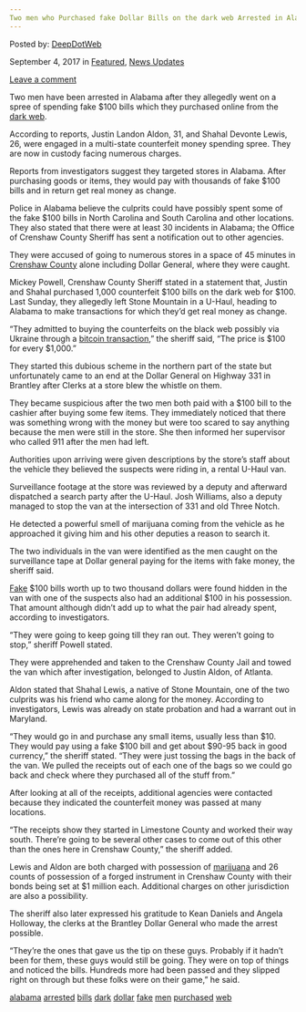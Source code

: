 ```yaml
---
Two men who Purchased fake Dollar Bills on the dark web Arrested in Alabama"
---
```

<article class="post-listing post-22347 post type-post status-publish format-standard has-post-thumbnail hentry 
 tag-alabama tag-bills tag-dark tag-dollar tag-fake tag-men tag-purchased tag-web">
    
<div class="post-inner">
    
    
        
<span>Posted by: <a href="https://www.deepdotweb.com/author/admin/" title="">DeepDotWeb </a></span>
    
    
<span>September 4, 2017</span>
<span>in <a href="https://www.deepdotweb.com/category/deepdot-news/" rel="category tag">Featured</a>, <a href="https://www.deepdotweb.com/category/news-updates/" rel="category tag">News Updates</a></span>
    
<span><a href="https://www.deepdotweb.com/2017/09/04/two-men-purchased-fake-dollar-bills-dark-web-arrested-alabama/#respond">Leave a comment</a></span>
</p>
<div class="clear"></div>
    
    
    
<p>Two men have been arrested in Alabama after they allegedly went on a spree of spending fake $100 bills which they purchased online from the <a href="https://www.deepdotweb.com/2017/08/23/suspect-linked-bomb-threats-offered-services-dark-web/">dark web</a>.</p>
<p>According to reports, Justin Landon Aldon, 31, and Shahal Devonte Lewis, 26, were engaged in a multi-state counterfeit money spending spree. They are now in custody facing numerous charges.</p>
<p>Reports from investigators suggest they targeted stores in Alabama. After purchasing goods or items, they would pay with thousands of fake $100 bills and in return get real money as change.</p>
<p>Police in Alabama believe the culprits could have possibly spent some of the fake $100 bills in North Carolina and South Carolina and other locations. They also stated that there were at least 30 incidents in Alabama; the Office of Crenshaw County Sheriff has sent a notification out to other agencies.</p>
<p>They were accused of going to numerous stores in a space of 45 minutes in <a href="http://www.wsfa.com/story/36142592/2-arrested-after-fake-100-bills-bought-on-dark-web-used-across-alabama">Crenshaw County</a> alone including Dollar General, where they were caught.</p>
<p>Mickey Powell, Crenshaw County Sheriff stated in a statement that, Justin and Shahal purchased 1,000 counterfeit $100 bills on the dark web for $100. Last Sunday, they allegedly left Stone Mountain in a U-Haul, heading to Alabama to make transactions for which they’d get real money as change.</p>
<p>“They admitted to buying the counterfeits on the black web possibly via Ukraine through a <a href="https://www.deepdotweb.com/2017/08/16/public-thinks-bitcoin-mainly-darknet-use-study-shows/">bitcoin transaction</a>,” the sheriff said, “The price is $100 for every $1,000.”</p>
<p>They started this dubious scheme in the northern part of the state but unfortunately came to an end at the Dollar General on Highway 331 in Brantley after Clerks at a store blew the whistle on them.</p>
<p>They became suspicious after the two men both paid with a $100 bill to the cashier after buying some few items. They immediately noticed that there was something wrong with the money but were too scared to say anything because the men were still in the store. She then informed her supervisor who called 911 after the men had left.</p>
<p>Authorities upon arriving were given descriptions by the store’s staff about the vehicle they believed the suspects were riding in, a rental U-Haul van.</p>
<p>Surveillance footage at the store was reviewed by a deputy and afterward dispatched a search party after the U-Haul. Josh Williams, also a deputy managed to stop the van at the intersection of 331 and old Three Notch.</p>
<p>He detected a powerful smell of marijuana coming from the vehicle as he approached it giving him and his other deputies a reason to search it.</p>
<p>The two individuals in the van were identified as the men caught on the surveillance tape at Dollar general paying for the items with fake money, the sheriff said.</p>
<p><a href="http://www.ajc.com/news/local/cops-dekalb-men-bought-000-fake-100-bills-the-internet/eGF2nLXImpwAZ5tGa8ZF1N/">Fake</a> $100 bills worth up to two thousand dollars were found hidden in the van with one of the suspects also had an additional $100 in his possession. That amount although didn’t add up to what the pair had already spent, according to investigators.</p>
<p>“They were going to keep going till they ran out. They weren’t going to stop,” sheriff Powell stated.</p>
<p>They were apprehended and taken to the Crenshaw County Jail and towed the van which after investigation, belonged to Justin Aldon, of Atlanta.</p>
<p>Aldon stated that Shahal Lewis, a native of Stone Mountain, one of the two culprits was his friend who came along for the money. According to investigators, Lewis was already on state probation and had a warrant out in Maryland.</p>
<p>“They would go in and purchase any small items, usually less than $10. They would pay using a fake $100 bill and get about $90-95 back in good currency,” the sheriff stated. “They were just tossing the bags in the back of the van. We pulled the receipts out of each one of the bags so we could go back and check where they purchased all of the stuff from.”</p>
<p>After looking at all of the receipts, additional agencies were contacted because they indicated the counterfeit money was passed at many locations.</p>
<p>“The receipts show they started in Limestone County and worked their way south. There’re going to be several other cases to come out of this other than the ones here in Crenshaw County,” the sheriff added.</p>
<p>Lewis and Aldon are both charged with possession of <a href="https://www.deepdotweb.com/2017/08/08/silk-road-vendor-caliconnect-admits-marijuana-distribution/">marijuana</a> and 26 counts of possession of a forged instrument in Crenshaw County with their bonds being set at $1 million each. Additional charges on other jurisdiction are also a possibility.</p>
<p>The sheriff also later expressed his gratitude to Kean Daniels and Angela Holloway, the clerks at the Brantley Dollar General who made the arrest possible.</p>
<p>“They’re the ones that gave us the tip on these guys. Probably if it hadn’t been for them, these guys would still be going. They were on top of things and noticed the bills. Hundreds more had been passed and they slipped right on through but these folks were on their game,” he said.</p>
    
    
</div><!-- .entry /-->
<a href="https://www.deepdotweb.com/tag/alabama/" rel="tag">alabama</a> <a href="https://www.deepdotweb.com/tag/arrested/" rel="tag">arrested</a> <a href="https://www.deepdotweb.com/tag/bills/" rel="tag">bills</a> <a href="https://www.deepdotweb.com/tag/dark/" rel="tag">dark</a> <a href="https://www.deepdotweb.com/tag/dollar/" rel="tag">dollar</a> <a href="https://www.deepdotweb.com/tag/fake/" rel="tag">fake</a> <a href="https://www.deepdotweb.com/tag/men/" rel="tag">men</a> <a href="https://www.deepdotweb.com/tag/purchased/" rel="tag">purchased</a> <a href="https://www.deepdotweb.com/tag/web/" rel="tag">web</a></span>				<span style="display:none" class="updated">2017-09-04</span>
<div style="display:none" class="vcard author" itemprop="author" itemscope itemtype="http://schema.org/Person"><strong class="fn" itemprop="name">
    
    
</div><!-- .post-inner -->
</article><!-- .post-listing -->

